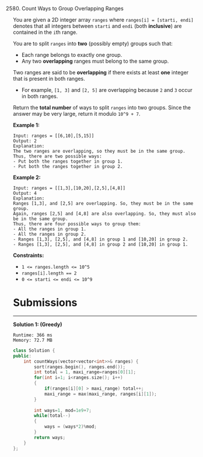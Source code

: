 2580. Count Ways to Group Overlapping Ranges

You are given a 2D integer array `ranges` where `ranges[i] = [starti, endi]` denotes that all integers between `starti` and `endi` (both **inclusive**) are contained in the `i`th range.

You are to split `ranges` into **two** (possibly empty) groups such that:

* Each range belongs to exactly one group.
* Any two **overlapping** ranges must belong to the same group.

Two ranges are said to be **overlapping** if there exists at least **one** integer that is present in both ranges.

* For example, `[1, 3]` and `[2, 5]` are overlapping because `2` and `3` occur in both ranges.

Return the **total number** of ways to split `ranges` into two groups. Since the answer may be very large, return it modulo `10^9 + 7`.

 

**Example 1:**
```
Input: ranges = [[6,10],[5,15]]
Output: 2
Explanation: 
The two ranges are overlapping, so they must be in the same group.
Thus, there are two possible ways:
- Put both the ranges together in group 1.
- Put both the ranges together in group 2.
```

**Example 2:**
```
Input: ranges = [[1,3],[10,20],[2,5],[4,8]]
Output: 4
Explanation: 
Ranges [1,3], and [2,5] are overlapping. So, they must be in the same group.
Again, ranges [2,5] and [4,8] are also overlapping. So, they must also be in the same group. 
Thus, there are four possible ways to group them:
- All the ranges in group 1.
- All the ranges in group 2.
- Ranges [1,3], [2,5], and [4,8] in group 1 and [10,20] in group 2.
- Ranges [1,3], [2,5], and [4,8] in group 2 and [10,20] in group 1.
```

**Constraints:**

* `1 <= ranges.length <= 10^5`
* `ranges[i].length == 2`
* `0 <= starti <= endi <= 10^9`

# Submissions
---
**Solution 1: (Greedy)**
```
Runtime: 366 ms
Memory: 72.7 MB
```
```c++
class Solution {
public:
    int countWays(vector<vector<int>>& ranges) {
        sort(ranges.begin(), ranges.end());
        int total = 1, maxi_range=ranges[0][1];
        for(int i=1; i<ranges.size(); i++)
        {
            if(ranges[i][0] > maxi_range) total++;
            maxi_range = max(maxi_range, ranges[i][1]);
        }
        
        int ways=1, mod=1e9+7;
        while(total--)
        {
            ways = (ways*2)%mod;
        }
        return ways;
    }
};
```
